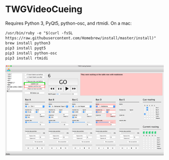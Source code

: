 # TWGVideoCueing

Requires Python 3, PyQt5, python-osc, and rtmidi. On a mac:

```
/usr/bin/ruby -e "$(curl -fsSL https://raw.githubusercontent.com/Homebrew/install/master/install)"
brew install python3
pip3 install pyqt5
pip3 install python-osc
pip3 install rtmidi
```

![screenshot](screenshots/cueingpoc2.png)
